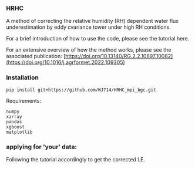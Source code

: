 ### HRHC

A method of correcting the relative humidity (RH) dependent water flux underestimation by eddy cvariance tower under high RH conditions.

For a brief introduction of how to use the code, please see the tutorial here.

For an extensive overview of how the method works, please see the associated publication:
[https://doi.org/10.13140/RG.2.2.10897.10082](https://doi.org/10.1016/j.agrformet.2022.109305)

### Installation


    pip install git+https://github.com/WJ714/HRHC_mpi_bgc.git

Requirements:

    numpy
    xarray
    pandas
    xgboost
    matplotlib

### applying for 'your' data:

Following the tutorial accordingly to get the corrected LE.
